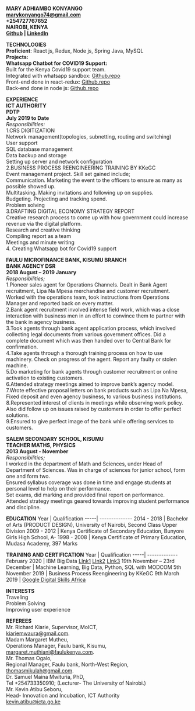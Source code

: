 **MARY ADHIAMBO KONYANGO**<br/>
**marykonyango74@gmail.com**<br/>
**+254727767652**<br/>
**NAIROBI, KENYA**<br/>
**[Github](https://github.com/adhiambokonyango) | [LinkedIn](www.linkedin.com/in/mary-konyango-4b5a63b4)**<br/>

**TECHNOLOGIES**<br/>
**Proficient**: React js, Redux, Node js, Spring Java, MySQL<br/>
**Projects:**<br/>
**Whatsapp Chatbot for COVID19 Support:**<br/>
Built for the Kenya Covid19 support team.<br/>
Integrated with whatsapp sandbox: [Github.repo](https://github.com/adhiambokonyango/adhiambo.git)<br/>
Front-end done in react-redux: [Github.repo](https://github.com/adhiambokonyango/moh.git)<br/>
Back-end done in node js: [Github.repo](https://github.com/adhiambokonyango/covid.git)<br/>

**EXPERIENCE**<br/>
**ICT AUTHORITY<br/>
PDTP<br/>
July 2019 to Date**<br/>
*Responsibilities:*<br/>
1.CRS DIGITIZATION<br/>
Network management(topologies, subnetting, routing and switching)<br/>
User support<br/>
SQL database management<br/>
Data backup and storage<br/>
Setting up server and network configuration<br/>
2.BUSINESS PROCESS REENGINEERING TRAINING BY KKeGC<br/>
Event management project. Skill set gained include;<br/>
Communication. Marketing the event to the officers to ensure as many as possible showed up.<br/>
Multitasking. Making invitations and following up on supplies.<br/>
Budgeting. Projecting and tracking spend.<br/>
Problem solving<br/>
3.DRAFTING DIGITAL ECONOMY STRATEGY REPORT<br/>
Creative research process to come up with how government could increase revenue via the digital
platform.<br/>
Research and creative thinking<br/>
Compiling report as a team<br/>
Meetings and minute writing<br/>
4. Creating Whatsapp bot for Covid19 support<br/>

**FAULU MICROFINANCE BANK, KISUMU BRANCH<br/>
BANK AGENCY DSR<br/>
2018 August – 2019 January**<br/>
*Responsibilities;*<br/>
1.Pioneer sales agent for Operations Channels. Dealt in Bank Agent recruitment, Lipa Na
Mpesa merchandise and customer recruitment.
Worked with the operations team, took instructions from Operations Manager and reported back on every
matter.<br/>
2.Bank agent recruitment involved intense field work, which was a close interaction with business men in
an effort to convince them to partner with the bank in agency business.<br/>
3.Took agents through bank agent application process, which involved collecting legal documents from
various government offices. Did a complete document which was then handed over to Central Bank for
confirmation.<br/>
4.Take agents through a thorough training process on how to use machinery. Check on progress of the
agent. Report any faulty or stolen machine.<br/>
5.Do marketing for bank agents through customer recruitment or online activation to existing customers.<br/>
6.Attended strategy meetings aimed to improve bank’s agency model.<br/>
7.Wrote effective proposal letters on bank products such as Lipa Na Mpesa, Fixed deposit and even agency
business, to various business institutions.<br/>
8.Represented interest of clients in meetings while observing work policy. Also did follow up on issues
raised by customers in order to offer perfect solutions.<br/>
9.Ensured to give perfect image of the bank while offering services to customers.<br/>

**SALEM SECONDARY SCHOOL, KISUMU<br/>
TEACHER MATHS, PHYSICS<br/>
2013 August - November**<br/>
*Responsibilities;*<br/>
I worked in the department of Math and Sciences, under Head of Department of Sciences.
Was in charge of sciences for junior school, form one and form two. <br/>
Ensured syllabus coverage was done in time and engage students at personal level to help on their
performance.<br/>
Set exams, did marking and provided final report on performance.<br/>
Attended strategy meetings geared towards improving student performance and discipline. <br/>

**EDUCATION**
Year | Qualification
-----| --------------
2014 - 2018 | Bachelor of Arts (PRODUCT DESIGN), University of Nairobi, Second Class Upper Division
2009 - 2012 | Kenya Certificate of Secondary Education, Bunyore Girls High School, A-
1998 - 2008 | Kenya Certificate of Primary Education, Mudasa Academy, 397 Marks

**TRAINING AND CERTIFICATION**
Year | Qualification
-----| -------------
February 2020 | IBM Big Data [LInk1](https://www.youracclaim.com/badges/f5890310-255c-4edc-9bdd-10ebb61b74a1/linked_in_profile) [LInk2](https://www.youracclaim.com/badges/9de69ece-b9dd-4d7f-b5ae-748ec09da471/linked_in_profile) [LInk3](https://www.youracclaim.com/badges/aa4155ad-b044-4489-b1b4-495cbb4a1ee3/linked_in_profile)
19th November – 23rd December | Machine Learning, Big Data, Python, SQL with MODCOM
5th November 2019 | Business Process Reengineering by KKeGC
9th March 2019 | [Google Digital Skills Africa](HTTPS://GOO.GL/y4UjgN)

**INTERESTS**<br/>
Traveling<br/>
Problem Solving<br/>
Improving user experience<br/>

**REFEREES**<br/>
Mr. Richard Kiarie, Supervisor, MoICT,<br/>
kiariemwaura@gmail.com.<br/>
Madam Margaret Mutheu,<br/>
Operations Manager, Faulu bank, Kisumu,<br/>
margaret.muthiani@faulukenya.com.<br/>
Mr. Thomas Ogalo,<br/>
Regional Manager, Faulu bank, North-West Region,<br/>
thomasmikulah@gmail.com.<br/>
Dr. Samuel Maina Mwituria, PhD,<br/>
Tel +254733350910; (Lecturer- The University of Nairobi.)<br/>
Mr. Kevin Atibu Seboru,<br/>
Head- Innovation and Incubation, ICT Authority<br/>
kevin.atibu@icta.go.ke<br/>
 

